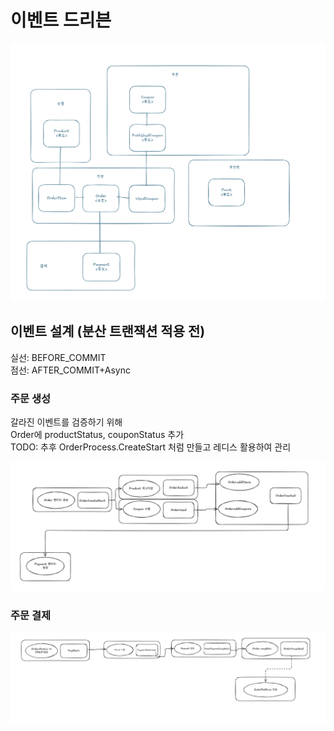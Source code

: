 # 이벤트 드리븐

![바운디드 컨텍스트](바운디드_컨텍스트.png)

## 이벤트 설계 (분산 트랜잭션 적용 전)

실선: BEFORE_COMMIT  
점선: AFTER_COMMIT+Async

### 주문 생성

갈라진 이벤트를 검증하기 위해  
Order에 productStatus, couponStatus 추가  
TODO: 추후 OrderProcess.CreateStart 처럼 만들고 레디스 활용하여 관리

![주문 생성](주문생성_이벤트.png)

### 주문 결제

![주문 결제](주문결제_이벤트.png)


